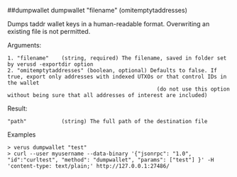##dumpwallet
dumpwallet "filename" (omitemptytaddresses)

Dumps taddr wallet keys in a human-readable format.  Overwriting an existing file is not permitted.

Arguments:
```
1. "filename"    (string, required) The filename, saved in folder set by verusd -exportdir option
2. "omitemptytaddresses" (boolean, optional) Defaults to false. If true, export only addresses with indexed UTXOs or that control IDs in the wallet
                                               (do not use this option without being sure that all addresses of interest are included)

```
Result:
```
"path"           (string) The full path of the destination file

```
Examples
```
> verus dumpwallet "test"
> curl --user myusername --data-binary '{"jsonrpc": "1.0", "id":"curltest", "method": "dumpwallet", "params": ["test"] }' -H 'content-type: text/plain;' http://127.0.0.1:27486/

```
